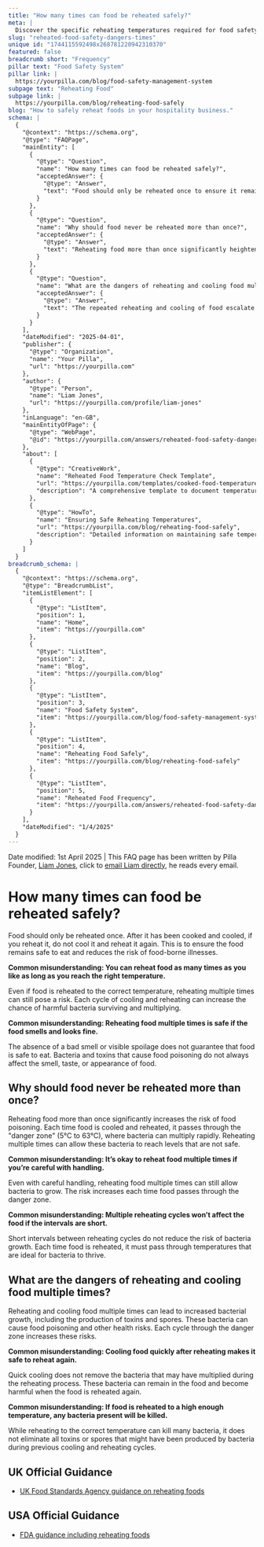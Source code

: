 ```yaml
---
title: "How many times can food be reheated safely?"
meta: |
  Discover the specific reheating temperatures required for food safety, the importance of using the correct equipment, and steps to document compliance.
slug: "reheated-food-safety-dangers-times"
unique id: "1744115592498x268781220942310370"
featured: false
breadcrumb short: "Frequency"
pillar text: "Food Safety System"
pillar link: |
  https://yourpilla.com/blog/food-safety-management-system
subpage text: "Reheating Food"
subpage link: |
  https://yourpilla.com/blog/reheating-food-safely
blog: "How to safely reheat foods in your hospitality business."
schema: |
  {
    "@context": "https://schema.org",
    "@type": "FAQPage",
    "mainEntity": [
      {
        "@type": "Question",
        "name": "How many times can food be reheated safely?",
        "acceptedAnswer": {
          "@type": "Answer",
          "text": "Food should only be reheated once to ensure it remains safe to eat and to reduce the risk of food-borne illnesses. Reheating food more than once, even if it reaches the correct temperature, increases the risk of harmful bacteria surviving and multiplying, making the food unsafe."
        }
      },
      {
        "@type": "Question",
        "name": "Why should food never be reheated more than once?",
        "acceptedAnswer": {
          "@type": "Answer",
          "text": "Reheating food more than once significantly heightens the risk of food poisoning because each cooling and reheating cycle allows bacteria to thrive, especially when the food passes through the danger zone between 5°C and 63°C. These conditions facilitate bacteria multiplication to levels that pose health risks."
        }
      },
      {
        "@type": "Question",
        "name": "What are the dangers of reheating and cooling food multiple times?",
        "acceptedAnswer": {
          "@type": "Answer",
          "text": "The repeated reheating and cooling of food escalate bacterial growth, including the creation of toxins and spores which pose significant health risks. Each passage through the danger zone enhances these hazardous conditions, potentially leading to food poisoning."
        }
      }
    ],
    "dateModified": "2025-04-01",
    "publisher": {
      "@type": "Organization",
      "name": "Your Pilla",
      "url": "https://yourpilla.com"
    },
    "author": {
      "@type": "Person",
      "name": "Liam Jones",
      "url": "https://yourpilla.com/profile/liam-jones"
    },
    "inLanguage": "en-GB",
    "mainEntityOfPage": {
      "@type": "WebPage",
      "@id": "https://yourpilla.com/answers/reheated-food-safety-dangers-times"
    },
    "about": [
      {
        "@type": "CreativeWork",
        "name": "Reheated Food Temperature Check Template",
        "url": "https://yourpilla.com/templates/cooked-food-temperature-check",
        "description": "A comprehensive template to document temperatures and ensure compliance in reheating food processes."
      },
      {
        "@type": "HowTo",
        "name": "Ensuring Safe Reheating Temperatures",
        "url": "https://yourpilla.com/blog/reheating-food-safely",
        "description": "Detailed information on maintaining safe temperatures while reheating food to prevent foodborne illnesses."
      }
    ]
  }
breadcrumb_schema: |
  {
    "@context": "https://schema.org",
    "@type": "BreadcrumbList",
    "itemListElement": [
      {
        "@type": "ListItem",
        "position": 1,
        "name": "Home",
        "item": "https://yourpilla.com"
      },
      {
        "@type": "ListItem",
        "position": 2,
        "name": "Blog",
        "item": "https://yourpilla.com/blog"
      },
      {
        "@type": "ListItem",
        "position": 3,
        "name": "Food Safety System",
        "item": "https://yourpilla.com/blog/food-safety-management-system"
      },
      {
        "@type": "ListItem",
        "position": 4,
        "name": "Reheating Food Safely",
        "item": "https://yourpilla.com/blog/reheating-food-safely"
      },
      {
        "@type": "ListItem",
        "position": 5,
        "name": "Reheated Food Frequency",
        "item": "https://yourpilla.com/answers/reheated-food-safety-dangers-times"
      }
    ],
    "dateModified": "1/4/2025"
  }
---
```


Date modified: 1st April 2025 | This FAQ page has been written by Pilla Founder, [Liam Jones](https://yourpilla.com/profile/liam-jones), click to [email Liam directly](https://mailto:liam@yourpilla.com), he reads every email.

# How many times can food be reheated safely?

Food should only be reheated once. After it has been cooked and cooled, if you reheat it, do not cool it and reheat it again. This is to ensure the food remains safe to eat and reduces the risk of food-borne illnesses.

**Common misunderstanding: You can reheat food as many times as you like as long as you reach the right temperature.**

Even if food is reheated to the correct temperature, reheating multiple times can still pose a risk. Each cycle of cooling and reheating can increase the chance of harmful bacteria surviving and multiplying.

**Common misunderstanding: Reheating food multiple times is safe if the food smells and looks fine.**

The absence of a bad smell or visible spoilage does not guarantee that food is safe to eat. Bacteria and toxins that cause food poisoning do not always affect the smell, taste, or appearance of food.

## Why should food never be reheated more than once?

Reheating food more than once significantly increases the risk of food poisoning. Each time food is cooled and reheated, it passes through the "danger zone" (5°C to 63°C), where bacteria can multiply rapidly. Reheating multiple times can allow these bacteria to reach levels that are not safe.

**Common misunderstanding: It’s okay to reheat food multiple times if you’re careful with handling.**

Even with careful handling, reheating food multiple times can still allow bacteria to grow. The risk increases each time food passes through the danger zone.

**Common misunderstanding: Multiple reheating cycles won’t affect the food if the intervals are short.**

Short intervals between reheating cycles do not reduce the risk of bacteria growth. Each time food is reheated, it must pass through temperatures that are ideal for bacteria to thrive.

## What are the dangers of reheating and cooling food multiple times?

Reheating and cooling food multiple times can lead to increased bacterial growth, including the production of toxins and spores. These bacteria can cause food poisoning and other health risks. Each cycle through the danger zone increases these risks.

**Common misunderstanding: Cooling food quickly after reheating makes it safe to reheat again.**

Quick cooling does not remove the bacteria that may have multiplied during the reheating process. These bacteria can remain in the food and become harmful when the food is reheated again.

**Common misunderstanding: If food is reheated to a high enough temperature, any bacteria present will be killed.**

While reheating to the correct temperature can kill many bacteria, it does not eliminate all toxins or spores that might have been produced by bacteria during previous cooling and reheating cycles.

## UK Official Guidance

-   [UK Food Standards Agency guidance on reheating foods](https://www.food.gov.uk/sites/default/files/media/document/reheating.pdf)
    

## USA Official Guidance

-   [FDA guidance including reheating foods](https://www.fsis.usda.gov/food-safety/safe-food-handling-and-preparation/food-safety-basics/leftovers-and-food-safety#:~:text=When%20reheating%20leftovers%2C%20be%20sure,heat%20all%20the%20way%20through.)